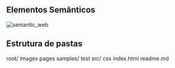 ## Elementos Semânticos 
![semantic_web](https://www.w3schools.com/html/img_sem_elements.gif)

## Estrutura de pastas

root/
    images
    pages
    samples/
        test
    src/ 
        css
    index.html
    readme.md